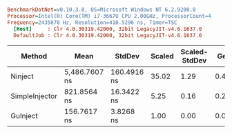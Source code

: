 ``` ini

BenchmarkDotNet=v0.10.3.0, OS=Microsoft Windows NT 6.2.9200.0
Processor=Intel(R) Core(TM) i7-3667U CPU 2.00GHz, ProcessorCount=4
Frequency=2435878 Hz, Resolution=410.5296 ns, Timer=TSC
  [Host]     : Clr 4.0.30319.42000, 32bit LegacyJIT-v4.6.1637.0
  DefaultJob : Clr 4.0.30319.42000, 32bit LegacyJIT-v4.6.1637.0


```
 |         Method |          Mean |      StdDev | Scaled | Scaled-StdDev |  Gen 0 | Allocated |
 |--------------- |-------------- |------------ |------- |-------------- |------- |---------- |
 |        Ninject | 5,486.7607 ns | 160.4916 ns |  35.02 |          1.29 | 0.4852 |   1.39 kB |
 | SimpleInjector |   821.8564 ns |  16.3422 ns |   5.25 |          0.16 | 0.2327 |     584 B |
 |       GuInject |   156.7617 ns |   3.8268 ns |   1.00 |          0.00 | 0.0350 |      84 B |
